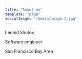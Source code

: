 ```yaml
---
title: "About me"
template: "page"
socialImage: "/media/image-2.jpg"
---
```


Leonid Shutov

Software engineer

San Francisco Bay Area
